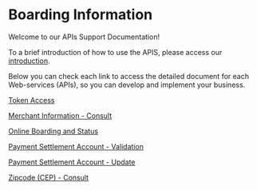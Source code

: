 
# Boarding Information


Welcome to our APIs Support Documentation!

To a brief introduction of&nbsp;how to use the APIS, please access our [introduction][1].

Below you can check each link to access the detailed document for each Web-services (APIs), so you can develop and implement your business.

[Token Access](https://docs-qa.firstdata.com/org/brazilapi/docs/api/001-sba-token)

[Merchant Information - Consult](https://docs-qa.firstdata.com/org/brazilapi/docs/api/001-estabelecimento)

[Online Boarding and Status](https://docs-qa.firstdata.com/org/brazilapi/docs/api/001-sba-credenciamen)

[Payment Settlement Account - Validation](https://docs-qa.firstdata.com/org/brazilapi/docs/api/001-sba-val-dombanca)

[Payment Settlement Account - Update](https://docs-qa.firstdata.com/org/brazilapi/docs/api/001-sba-dom-bancario)

[Zipcode (CEP) - Consult](https://docs-qa.firstdata.com/org/brazilapi/docs/api/001-consulta-cep)

[1]: APIs-Introduction.md
